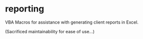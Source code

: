 # reporting
VBA Macros for assistance with generating client reports in Excel.

(Sacrificed maintainability for ease of use...)
